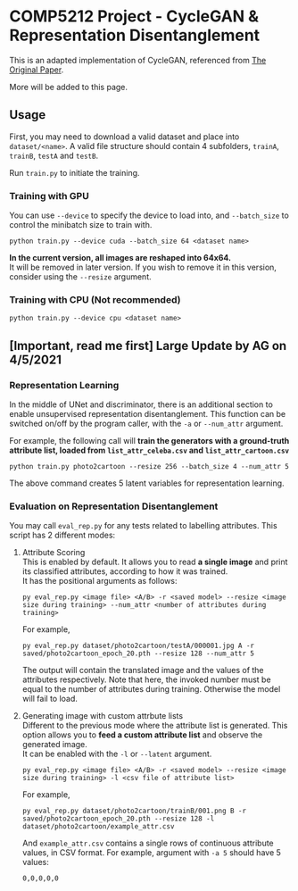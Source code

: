 # COMP5212 Project - CycleGAN & Representation Disentanglement

This is an adapted implementation of CycleGAN, referenced from [The Original Paper](https://github.com/junyanz/pytorch-CycleGAN-and-pix2pix).

More will be added to this page.

## Usage

First, you may need to download a valid dataset and place into `dataset/<name>`. A valid file structure should contain 4 subfolders, `trainA`, `trainB`, `testA` and `testB`.


Run `train.py` to initiate the training.

### Training with GPU
You can use `--device` to specify the device to load into, and `--batch_size` to control the minibatch size to train with.
```
python train.py --device cuda --batch_size 64 <dataset name> 
```

**<span color='red'>In the current version, all images are reshaped into 64x64.</span>** \
It will be removed in later version. If you wish to remove it in this version, consider using the `--resize` argument.


### Training with CPU (Not recommended)
```
python train.py --device cpu <dataset name> 
```

## [Important, read me first] Large Update by AG on 4/5/2021

### Representation Learning
In the middle of UNet and discriminator, there is an additional section to enable unsupervised representation disentanglement. This function can be switched on/off by the program caller, with the `-a` or `--num_attr` argument.

For example, the following call will **train the generators with a ground-truth attribute list, loaded from `list_attr_celeba.csv` and `list_attr_cartoon.csv`**
```
python train.py photo2cartoon --resize 256 --batch_size 4 --num_attr 5
```
The above command creates 5 latent variables for representation learning.

### Evaluation on Representation Disentanglement
You may call `eval_rep.py` for any tests related to labelling attributes. This script has 2 different modes:

1. Attribute Scoring \
   This is enabled by default. It allows you to read **a single image** and print its classified attributes, according to how it was trained. \
   It has the positional arguments as follows:
   ```
   py eval_rep.py <image file> <A/B> -r <saved model> --resize <image size during training> --num_attr <number of attributes during training>
   ```
   
   For example,
   ```
   py eval_rep.py dataset/photo2cartoon/testA/000001.jpg A -r saved/photo2cartoon_epoch_20.pth --resize 128 --num_attr 5
   ```

   The output will contain the translated image and the values of the attributes respectively. Note that here, the invoked number must be equal to the number of attributes during training. Otherwise the model will fail to load.
   
2. Generating image with custom attrbute lists \
   Different to the previous mode where the attribute list is generated. This option allows you to **feed a custom attribute list** and observe the generated image. \
   It can be enabled with the `-l` or `--latent` argument.
   ```
   py eval_rep.py <image file> <A/B> -r <saved model> --resize <image size during training> -l <csv file of attribute list>
   ```
   For example,

   ```
   py eval_rep.py dataset/photo2cartoon/trainB/001.png B -r saved/photo2cartoon_epoch_20.pth --resize 128 -l dataset/photo2cartoon/example_attr.csv
   ```
   And `example_attr.csv` contains a single rows of continuous attribute values, in CSV format. For example, argument with `-a 5` should have 5 values:
   ```
   0,0,0,0,0
   ```